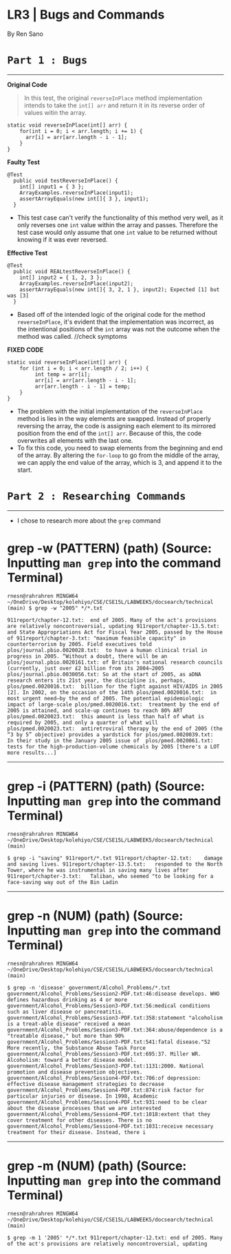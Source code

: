 # **LR3 | Bugs and Commands**

By Ren Sano

# `Part 1 : Bugs` 
--- 
**Original Code**
> In this test, the original `reverseInPlace` method implementation intends to take the `int[] arr` and return it in its reverse order of values witin the array.
```
static void reverseInPlace(int[] arr) {
    for(int i = 0; i < arr.length; i += 1) {
      arr[i] = arr[arr.length - i - 1];
    }
}
```

**Faulty Test**
```
@Test 
  public void testReverseInPlace() {
    int[] input1 = { 3 };
    ArrayExamples.reverseInPlace(input1);
    assertArrayEquals(new int[]{ 3 }, input1);
  }
```
* This test case can't verify the functionality of this method very well, as it only reverses one `int` value within the array and passes. Therefore the test case would only assume that one `int` value to be returned without knowing if it was ever reversed.

**Effective Test**
```
@Test
  public void REALtestReverseInPlace() {
    int[] input2 = { 1, 2, 3 };
    ArrayExamples.reverseInPlace(input2);
    assertArrayEquals(new int[]{ 3, 2, 1 }, input2); Expected [1] but was [3]
  }
```
* Based off of the intended logic of the original code for the method `reverseInPlace`, it's evident that the implementation was incorrect, as the intentional positions of the `int` array was not the outcome when the method was called. //check symptoms

**FIXED CODE**
```
static void reverseInPlace(int[] arr) {
    for (int i = 0; i < arr.length / 2; i++) {
         int temp = arr[i];
         arr[i] = arr[arr.length - i - 1];
         arr[arr.length - i - 1] = temp;
    }
}
```
* The problem with the initial implementation of the `reverseInPlace` method is lies in the way elements are swapped. Instead of properly reversing the array, the code is assigning each element to its mirrored position from the end of the `int[] arr`. Because of this, the code overwrites all elements with the last one.
* To fix this code, you need to swap elements from the beginning and end of the array. By altering the `for-loop` to go from the middle of the array, we can apply the end value of the array, which is 3, and append it to the start.

# `Part 2 : Researching Commands` 
--- 
* I chose to research more about the `grep` command

# grep -w (PATTERN) (path) (Source: Inputting `man grep` into the command Terminal)

`rnesn@rahrahren MINGW64 ~/OneDrive/Desktop/kolehiyo/CSE/CSE15L/LABWEEK5/docsearch/technical (main)
$ grep -w "2005" */*.txt`

`911report/chapter-12.txt:  end of 2005. Many of the act's provisions are relatively noncontroversial, updating
911report/chapter-13.5.txt:  and State Appropriations Act for Fiscal Year 2005, passed by the House of
911report/chapter-3.txt: "maximum feasible capacity" in counterterrorism by 2005. Field executives told
plos/journal.pbio.0020028.txt:  to have a human clinical trial in progress in 2005. “Without a doubt, there will be an
plos/journal.pbio.0020161.txt: of Britain's national research councils (currently, just over £2 billion from its 2004–2005
plos/journal.pbio.0030056.txt: So at the start of 2005, as aDNA research enters its 21st year, the discipline is, perhaps,
plos/pmed.0020016.txt:  billion for the fight against HIV/AIDS in 2005 [2]. In 2002, on the occasion of the 14th
plos/pmed.0020016.txt:  in most urgent need—by the end of 2005. The potential epidemiologic impact of large-scale
plos/pmed.0020016.txt:  treatment by the end of 2005 is attained, and scale-up continues to reach 80% ART
plos/pmed.0020023.txt:  this amount is less than half of what is required by 2005, and only a quarter of what will
plos/pmed.0020023.txt:  antiretroviral therapy by the end of 2005 (the “3 by 5” objective) provides a yardstick for
plos/pmed.0020039.txt:  In their study in the January 2005 issue of 
plos/pmed.0020061.txt:  tests for the high-production-volume chemicals by 2005
[there's a LOT more results...]
`


---


# grep -i (PATTERN) (path) (Source: Inputting `man grep` into the command Terminal)

`rnesn@rahrahren MINGW64 ~/OneDrive/Desktop/kolehiyo/CSE/CSE15L/LABWEEK5/docsearch/technical (main)`

`$ grep -i "saving" 911report/*.txt
911report/chapter-12.txt:    damage and saving lives.
911report/chapter-13.5.txt:   responded to the North Tower, where he was instrumental in saving many lives after
911report/chapter-3.txt:   Taliban, who seemed "to be looking for a face-saving way out of the Bin Ladin
`


---


# grep -n (NUM) (path) (Source: Inputting `man grep` into the command Terminal)

`rnesn@rahrahren MINGW64 ~/OneDrive/Desktop/kolehiyo/CSE/CSE15L/LABWEEK5/docsearch/technical (main)`

`$ grep -n 'disease' government/Alcohol_Problems/*.txt
government/Alcohol_Problems/Session2-PDF.txt:46:disease develops. WHO defines hazardous drinking as 4 or more
government/Alcohol_Problems/Session3-PDF.txt:56:medical conditions such as liver disease or pancreatitis.
government/Alcohol_Problems/Session3-PDF.txt:358:statement "alcoholism is a treat-able disease" received a mean
government/Alcohol_Problems/Session3-PDF.txt:364:abuse/dependence is a "treatable disease," but more than 90%
government/Alcohol_Problems/Session3-PDF.txt:541:fatal disease."52 More recently, the Substance Abuse Task Force
government/Alcohol_Problems/Session3-PDF.txt:695:37. Miller WR. Alcoholism: toward a better disease model.
government/Alcohol_Problems/Session3-PDF.txt:1131:2000. National promotion and disease prevention objectives.
government/Alcohol_Problems/Session4-PDF.txt:706:of depression: effective disease management strategies to decrease
government/Alcohol_Problems/Session4-PDF.txt:874:risk factor for particular injuries or disease. In 1998, Academic
government/Alcohol_Problems/Session4-PDF.txt:931:need to be clear about the disease processes that we are interested
government/Alcohol_Problems/Session4-PDF.txt:1018:extent that they cover treatment for other diseases. There is no
government/Alcohol_Problems/Session4-PDF.txt:1031:receive necessary treatment for their disease. Instead, there i
`


---


# grep -m (NUM) (path) (Source: Inputting `man grep` into the command Terminal)

`rnesn@rahrahren MINGW64 ~/OneDrive/Desktop/kolehiyo/CSE/CSE15L/LABWEEK5/docsearch/technical (main)`

`$ grep -m 1 '2005' */*.txt
911report/chapter-12.txt: end of 2005. Many of the act's provisions are relatively noncontroversial, updating
`
